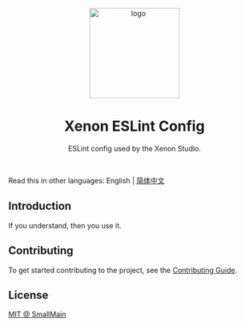 <!-- 标志 -->
<p align="center">
  <a target="_blank" rel="noopener noreferrer">
    <img width="180" src="https://camo.githubusercontent.com/1363006fb34b45f989f79338f7b220282fa7f09e7431cb6c41d56e8897e87fe0/68747470733a2f2f65736c696e742e6f72672f69636f6e2e737667" alt="logo">
  </a>
</p>
<!-- 名字 -->
<h1 align="center">Xenon ESLint Config</h1>
<!-- 描述 -->
<p align="center">ESLint config used by the Xenon Studio.</p>
<br/>

Read this in other languages: English | [简体中文](./README_zh-CN.md)

## Introduction

If you understand, then you use it.

## Contributing

To get started contributing to the project, see the [Contributing Guide](./CONTRIBUTING.md).

## License

[MIT @ SmallMain](../LICENSE)
